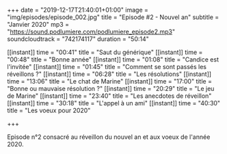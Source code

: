 +++
date = "2019-12-17T21:40:01+01:00"
image = "img/episodes/episode_002.jpg"
title = "Episode #2 - Nouvel an"
subtitle = "Janvier 2020"
mp3 = "https://sound.podlumiere.com/podlumiere_episode2.mp3"
soundcloudtrack = "742174117"
duration = "50:14"

[[instant]]
    time = "00:41"
    title = "Saut du générique"
[[instant]]
    time = "00:48"
    title = "Bonne année"
[[instant]]
    time = "01:08"
    title = "Candice est l'invitée"
[[instant]]
    time = "01:45"
    title = "Comment se sont passés les réveillons ?"
[[instant]]
    time = "06:28"
    title = "Les résolutions"
[[instant]]
    time = "13:06"
    title = "Le chat de Marine"
[[instant]]
    time = "17:00"
    title = "Bonne ou mauvaise résolution ?"
[[instant]]
    time = "20:29"
    title = "Le jeu de Marine"
[[instant]]
    time = "23:40"
    title = "Les anecdotes de réveillon"
[[instant]]
    time = "30:18"
    title = "L'appel à un ami"
[[instant]]
    time = "40:30"
    title = "Les voeux pour 2020"

+++

Episode n°2 consacré au réveillon du nouvel an et aux voeux de l'année 2020.
